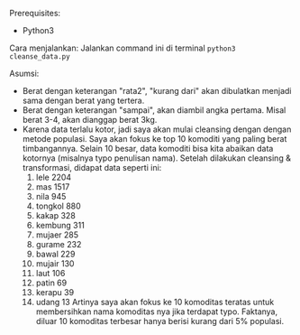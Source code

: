 Prerequisites:
- Python3 

Cara menjalankan:
Jalankan command ini di terminal `python3 cleanse_data.py`

Asumsi:
- Berat dengan keterangan "rata2", "kurang dari" akan dibulatkan menjadi sama dengan berat yang tertera.
- Berat dengan keterangan "sampai", akan diambil angka pertama. Misal berat 3-4, akan dianggap berat 3kg.
- Karena data terlalu kotor, jadi saya akan mulai cleansing dengan dengan metode populasi. Saya akan fokus ke top 10 komoditi yang paling berat timbangannya. Selain 10 besar, data komoditi bisa kita abaikan data kotornya (misalnya typo penulisan nama). Setelah dilakukan cleansing & transformasi, didapat data seperti ini:
    1. lele	2204
    2. mas	1517
    3. nila	945
    4. tongkol	880
    5. kakap	328
    6. kembung	311
    7. mujaer	285
    8. gurame	232
    9. bawal	229
    10. mujair	130
    11. laut	106
    12. patin	69
    13. kerapu	39
    14. udang	13
Artinya saya akan fokus ke 10 komoditas teratas untuk membersihkan nama komoditas nya jika terdapat typo. 
Faktanya, diluar 10 komoditas terbesar hanya berisi kurang dari 5% populasi.
